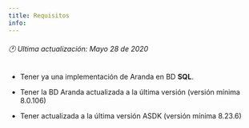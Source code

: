 ```yaml
---
title: Requisitos
info:
---
```

###### 🕐 Ultima actualización: Mayo 28 de 2020






-   Tener ya una implementación de Aranda en BD **SQL**. 

-   Tener la BD Aranda actualizada a la última versión (versión mínima 8.0.106) 

-   Tener actualizada a la última versión ASDK (versión mínima 8.23.6) 

